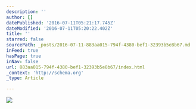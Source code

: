```yaml
---
description: ''
author: []
datePublished: '2016-07-11T05:21:17.745Z'
dateModified: '2016-07-11T05:20:22.402Z'
title: ''
starred: false
sourcePath: _posts/2016-07-11-883aa015-794f-4380-bef1-32393b5e8b67.md
inFeed: true
hasPage: true
inNav: false
url: 883aa015-794f-4380-bef1-32393b5e8b67/index.html
_context: 'http://schema.org'
_type: Article

---
```

![](https://the-grid-user-content.s3-us-west-2.amazonaws.com/c5e14bda-a910-47b2-8c11-b46e6852247e.jpg)